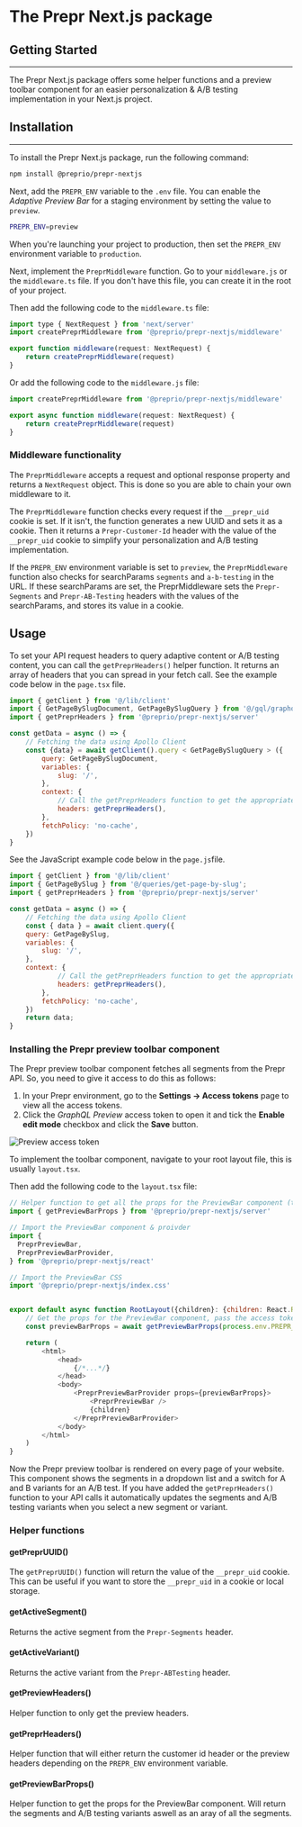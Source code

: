 # The Prepr Next.js package

## Getting Started
<hr>
The Prepr Next.js package offers some helper functions and a preview toolbar component for an
easier personalization & A/B testing implementation in your Next.js project.

## Installation
<hr>
To install the Prepr Next.js package, run the following command:

```bash
npm install @preprio/prepr-nextjs
```

Next, add the `PREPR_ENV` variable to the `.env` file. You can enable the *Adaptive Preview Bar* for a staging environment by setting the value to `preview`.

```bash
PREPR_ENV=preview
```

When you're launching your project to production, then set the `PREPR_ENV` environment variable to `production`.

Next, implement the `PreprMiddleware` function. Go to your `middleware.js` or the `middleware.ts`
file. If you don't have this file, you can create it in the root of your project.

Then add the following code to the `middleware.ts` file:
```javascript
import type { NextRequest } from 'next/server'
import createPreprMiddleware from '@preprio/prepr-nextjs/middleware'

export function middleware(request: NextRequest) {
    return createPreprMiddleware(request)
}
```

Or add the following code to the `middleware.js` file:
```javascript
import createPreprMiddleware from '@preprio/prepr-nextjs/middleware'

export async function middleware(request: NextRequest) {
    return createPreprMiddleware(request)
}
```

### Middleware functionality
The `PreprMiddleware` accepts a request and optional response property and returns a `NextRequest` object. 
This is done so you are able to chain your own middleware to it.

The `PreprMiddleware` function checks every request if the `__prepr_uid` cookie is set. If it isn't, the function generates a new UUID and sets it as a cookie. Then it returns a `Prepr-Customer-Id` header with the value of the `__prepr_uid` cookie to simplify your personalization and A/B testing implementation.

If the `PREPR_ENV` environment variable is set to `preview`, the `PreprMiddleware` function also checks for searchParams `segments` and `a-b-testing` in the URL.
If these searchParams are set, the PreprMiddleware sets the `Prepr-Segments` and `Prepr-AB-Testing` headers with the values of the searchParams, and stores its value in a cookie.

## Usage
To set your API request headers to query adaptive content or A/B testing content, you can call the `getPreprHeaders()` helper function. It returns an array of headers that you can spread in your fetch call.
See the example code below in the `page.tsx` file. 

```javascript
import { getClient } from '@/lib/client'
import { GetPageBySlugDocument, GetPageBySlugQuery } from '@/gql/graphql'
import { getPreprHeaders } from '@preprio/prepr-nextjs/server'

const getData = async () => {
    // Fetching the data using Apollo Client
    const {data} = await getClient().query < GetPageBySlugQuery > ({
        query: GetPageBySlugDocument,
        variables: {
            slug: '/',
        },
        context: {
            // Call the getPreprHeaders function to get the appropriate headers
            headers: getPreprHeaders(),
        },
        fetchPolicy: 'no-cache',
    })
}
```
See the JavaScript example code below in the `page.js`file.

```javascript
import { getClient } from '@/lib/client'
import { GetPageBySlug } from '@/queries/get-page-by-slug';
import { getPreprHeaders } from '@preprio/prepr-nextjs/server'

const getData = async () => {
    // Fetching the data using Apollo Client
    const { data } = await client.query({
    query: GetPageBySlug,
    variables: {
        slug: '/',
    },
    context: {
            // Call the getPreprHeaders function to get the appropriate headers
            headers: getPreprHeaders(),
        },
        fetchPolicy: 'no-cache',
    })
    return data;
}
```

### Installing the Prepr preview toolbar component

The Prepr preview toolbar component fetches all segments from the Prepr API. So, you need to give it access to do this as follows:

1. In your Prepr environment, go to the  **Settings → Access tokens** page to view all the access tokens.
2. Click the *GraphQL Preview* access token to open it and tick the **Enable edit mode** checkbox and click the **Save** button.

![Preview access token](https://assets-site.prepr.io/229kaekn7m96//preview-access-token-enable-edit-mode.png)

To implement the toolbar component, navigate to your root layout file, this is usually `layout.tsx`.

Then add the following code to the `layout.tsx` file:

```javascript
// Helper function to get all the props for the PreviewBar component (this needs a server component)
import { getPreviewBarProps } from '@preprio/prepr-nextjs/server'

// Import the PreviewBar component & proivder
import {
  PreprPreviewBar,
  PreprPreviewBarProvider,
} from '@preprio/prepr-nextjs/react'

// Import the PreviewBar CSS
import '@preprio/prepr-nextjs/index.css'


export default async function RootLayout({children}: {children: React.ReactNode}) {
    // Get the props for the PreviewBar component, pass the access token as an argument
    const previewBarProps = await getPreviewBarProps(process.env.PREPR_GRAPHQL_URL!)

    return (
        <html>
            <head>
                {/*...*/}
            </head>
            <body>
                <PreprPreviewBarProvider props={previewBarProps}>
                    <PreprPreviewBar />
                    {children}
                </PreprPreviewBarProvider>    
            </body>    
        </html>
    )
}
```

Now the Prepr preview toolbar is rendered on every page of your website. This component shows the segments in a dropdown list and a switch for A and B variants for an A/B test.  If you have added the `getPreprHeaders()` function to your API calls it automatically updates the segments and A/B testing variants when you select a new segment or variant.

### Helper functions

#### getPreprUUID()
The `getPreprUUID()` function will return the value of the `__prepr_uid` cookie. This can be useful if you want to store the `__prepr_uid` in a cookie or local storage.

#### getActiveSegment()
Returns the active segment from the `Prepr-Segments` header.

#### getActiveVariant()
Returns the active variant from the `Prepr-ABTesting` header.

#### getPreviewHeaders()
Helper function to only get the preview headers.

#### getPreprHeaders()
Helper function that will either return the customer id header or the preview headers depending on the `PREPR_ENV` environment variable.

#### getPreviewBarProps()
Helper function to get the props for the PreviewBar component. Will return the segments and A/B testing variants aswell as an aray of all the segments.
